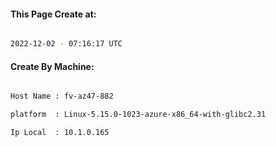 
   
#### This Page Create at:

```bash

2022-12-02 - 07:16:17 UTC

```

#### Create By Machine:

```bash

Host Name : fv-az47-882

platform  : Linux-5.15.0-1023-azure-x86_64-with-glibc2.31

Ip Local  : 10.1.0.165

```

